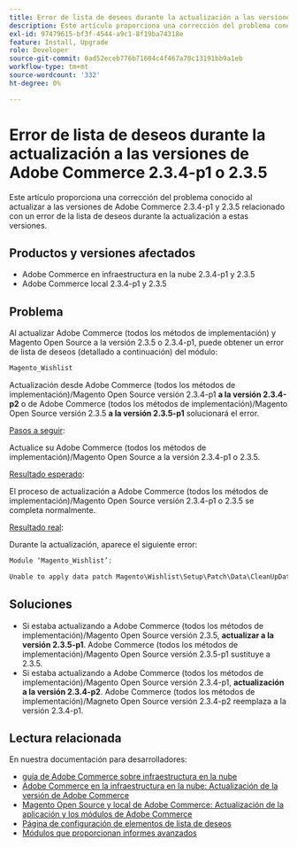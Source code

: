 ```yaml
---
title: Error de lista de deseos durante la actualización a las versiones de Adobe Commerce 2.3.4-p1 o 2.3.5
description: Este artículo proporciona una corrección del problema conocido al actualizar a las versiones de Adobe Commerce 2.3.4-p1 y 2.3.5 relacionado con un error de la lista de deseos durante la actualización a estas versiones.
exl-id: 97479615-bf3f-4544-a9c1-8f19ba74318e
feature: Install, Upgrade
role: Developer
source-git-commit: 0ad52eceb776b71604c4f467a70c13191bb9a1eb
workflow-type: tm+mt
source-wordcount: '332'
ht-degree: 0%

---
```


# Error de lista de deseos durante la actualización a las versiones de Adobe Commerce 2.3.4-p1 o 2.3.5

Este artículo proporciona una corrección del problema conocido al actualizar a las versiones de Adobe Commerce 2.3.4-p1 y 2.3.5 relacionado con un error de la lista de deseos durante la actualización a estas versiones.

## Productos y versiones afectados

* Adobe Commerce en infraestructura en la nube 2.3.4-p1 y 2.3.5
* Adobe Commerce local 2.3.4-p1 y 2.3.5

## Problema

Al actualizar Adobe Commerce (todos los métodos de implementación) y Magento Open Source a la versión 2.3.5 o 2.3.4-p1, puede obtener un error de lista de deseos (detallado a continuación) del módulo:

```php
Magento_Wishlist
```

Actualización desde Adobe Commerce (todos los métodos de implementación)/Magento Open Source versión 2.3.4-p1 **a la versión 2.3.4-p2** o de Adobe Commerce (todos los métodos de implementación)/Magento Open Source versión 2.3.5 **a la versión 2.3.5-p1** solucionará el error.

<u>Pasos a seguir</u>:

Actualice su Adobe Commerce (todos los métodos de implementación)/Magento Open Source a la versión 2.3.4-p1 o 2.3.5.

<u>Resultado esperado</u>:

El proceso de actualización a Adobe Commerce (todos los métodos de implementación)/Magento Open Source versión 2.3.4-p1 o 2.3.5 se completa normalmente.

<u>Resultado real</u>:

Durante la actualización, aparece el siguiente error:

```php
Module ‘Magento_Wishlist’:

Unable to apply data patch Magento\Wishlist\Setup\Patch\Data\CleanUpData for module Magento_Wishlist. Original exception message: Unable to unserialize value. Error: Syntax error
```

## Soluciones

* Si estaba actualizando a Adobe Commerce (todos los métodos de implementación)/Magento Open Source versión 2.3.5, **actualizar a la versión 2.3.5-p1**. Adobe Commerce (todos los métodos de implementación)/Magento Open Source versión 2.3.5-p1 sustituye a 2.3.5.
* Si estaba actualizando a Adobe Commerce (todos los métodos de implementación)/Magento Open Source versión 2.3.4-p1, **actualización a la versión 2.3.4-p2**. Adobe Commerce (todos los métodos de implementación)/Magneto Open Source versión 2.3.4-p2 reemplaza a la versión 2.3.4-p1.

## Lectura relacionada

En nuestra documentación para desarrolladores:

* [guía de Adobe Commerce sobre infraestructura en la nube](https://devdocs.magento.com/cloud/bk-cloud.html)
* [Adobe Commerce en la infraestructura en la nube: Actualización de la versión de Adobe Commerce](https://devdocs.magento.com/cloud/project/project-upgrade.html)
* [Magento Open Source y local de Adobe Commerce: Actualización de la aplicación y los módulos de Adobe Commerce](https://devdocs.magento.com/guides/v2.3/comp-mgr/bk-compman-upgrade-guide.html)
* [Página de configuración de elementos de lista de deseos](https://devdocs.magento.com/guides/v2.3/frontend-dev-guide/layouts/product-layouts.html#wishlist-item-configure-page)
* [Módulos que proporcionan informes avanzados](https://devdocs.magento.com/guides/v2.3/advanced-reporting/modules.html)
